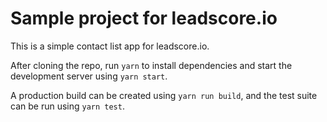 # Sample project for leadscore.io

This is a simple contact list app for leadscore.io.

After cloning the repo, run `yarn` to install dependencies and start the development server using `yarn start`.

A production build can be created using `yarn run build`, and the test suite can be run using `yarn test`.

